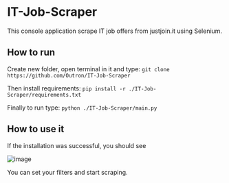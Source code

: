 # IT-Job-Scraper
This console application scrape IT job offers from justjoin.it using Selenium. 
## How to run
Create new folder, open terminal in it and type: `git clone https://github.com/Outron/IT-Job-Scraper`     

Then install requirements: `pip install -r ./IT-Job-Scraper/requirements.txt`          

Finally to run type: `python ./IT-Job-Scraper/main.py`

## How to use it
If the installation was successful, you should see

![image](https://github.com/Outron/IT-Job-Scraper/assets/49493191/b41defd7-44cb-4f22-9274-6311a5349fa2)

You can set your filters and start scraping.
